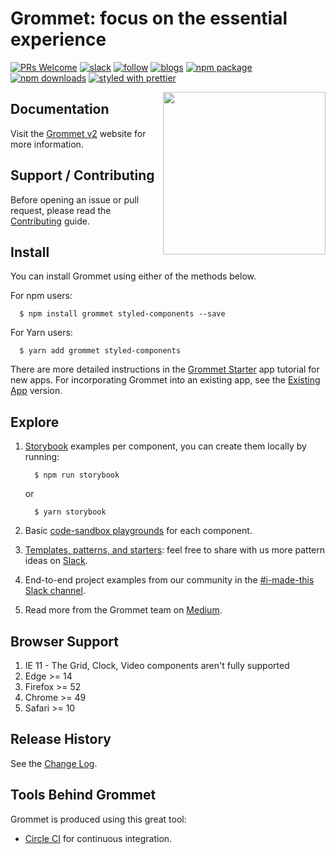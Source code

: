 # Grommet: focus on the essential experience

[![PRs Welcome](https://img.shields.io/badge/pr's-welcome-7d4cdb.svg)][contributing]
[![slack](https://img.shields.io/badge/join%20the%20community-slack-fd6fff.svg)][slack]
[![follow](https://img.shields.io/twitter/follow/grommet_io.svg?label=follow%20&style=social)][twitter]
[![blogs](https://img.shields.io/badge/view%20blogs%20on-medium-000000.svg)][medium]
[![npm package](https://img.shields.io/npm/v/grommet.svg?color=ffca58)][npm]
[![npm downloads](https://img.shields.io/npm/dm/grommet.svg?color=3d138d)][npm]
[![styled with prettier](https://img.shields.io/badge/styled_with-prettier-ff69b4.svg)][prettier]

<img align="right" height="260" src="https://v2.grommet.io/img/stak-hurrah.svg">

## Documentation

Visit the [Grommet v2] website for more information.

## Support / Contributing

Before opening an issue or pull request, please read the [Contributing] guide.

## Install

You can install Grommet using either of the methods below.

For npm users:

```shell
  $ npm install grommet styled-components --save
```

For Yarn users:

```shell
  $ yarn add grommet styled-components
```

There are more detailed instructions in the [Grommet Starter] app tutorial for
new apps. For incorporating Grommet into an existing app, see the [Existing App]
version.

## Explore

1. [Storybook] examples per component, you can create them locally by running:

   ```shell
     $ npm run storybook
   ```

   or

   ```shell
     $ yarn storybook
   ```

1. Basic [code-sandbox playgrounds][playground] for each component.
1. [Templates, patterns, and starters][sandboxes]: feel free to share with us
   more pattern ideas on [Slack].
1. End-to-end project examples from our community in the
   [#i-made-this Slack channel][slack].
1. Read more from the Grommet team on [Medium].

## Browser Support
 1. IE 11 - The Grid, Clock, Video components aren't fully supported
 2. Edge >= 14
 3. Firefox >= 52
 4. Chrome >= 49
 5. Safari >= 10

## Release History

See the [Change Log].

## Tools Behind Grommet

Grommet is produced using this great tool:

- [Circle CI] for continuous integration.

[change log]: https://github.com/grommet/grommet/wiki/Change-Log
[circle ci]: https://circleci.com/gh/grommet/grommet/
[contributing]: CONTRIBUTING.md
[existing app]: https://github.com/grommet/grommet-starter-existing-app
[grommet starter]: https://github.com/grommet/grommet-starter-new-app
[grommet v2]: https://v2.grommet.io/
[medium]: https://medium.com/grommet-io
[npm]: https://www.npmjs.com/package/grommet
[playground]: https://codesandbox.io/s/github/grommet/grommet-sandbox
[prettier]: https://github.com/prettier/prettier
[sandboxes]: https://codesandbox.io/u/grommetux/sandboxes
[slack]: http://slackin.grommet.io
[storybook]: https://storybook.grommet.io
[twitter]: https://twitter.com/grommet_io
